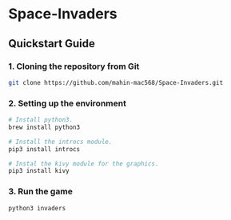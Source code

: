 # Space-Invaders

## Quickstart Guide
### 1. Cloning the repository from Git
```bash
git clone https://github.com/mahin-mac568/Space-Invaders.git
```
### 2. Setting up the environment

```bash
# Install python3.
brew install python3

# Install the introcs module. 
pip3 install introcs 

# Instal the kivy module for the graphics. 
pip3 install kivy
```
### 3. Run the game 
```
python3 invaders
```
